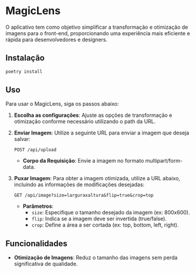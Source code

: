 # MagicLens

O aplicativo tem como objetivo simplificar a transformação e otimização de imagens para o front-end, proporcionando uma experiência mais eficiente e rápida para desenvolvedores e designers.

## Instalação
```bash
poetry install
```

## Uso
Para usar o MagicLens, siga os passos abaixo:

1. **Escolha as configurações**: Ajuste as opções de transformação e otimização conforme necessário utilizando o path da URL.

2. **Enviar Imagem**: Utilize a seguinte URL para enviar a imagem que deseja salvar:
   ```
   POST /api/upload
   ```
   - **Corpo da Requisição**: Envie a imagem no formato multipart/form-data.

3. **Puxar Imagem**: Para obter a imagem otimizada, utilize a URL abaixo, incluindo as informações de modificações desejadas:
   ```
   GET /api/image?size=larguraxaltura&flip=true&crop=top
   ```
   - **Parâmetros**:
     - `size`: Especifique o tamanho desejado da imagem (ex: 800x600).
     - `flip`: Indica se a imagem deve ser invertida (true/false).
     - `crop`: Define a área a ser cortada (ex: top, bottom, left, right).



## Funcionalidades
- **Otimização de Imagens**: Reduz o tamanho das imagens sem perda significativa de qualidade.
